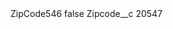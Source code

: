 <?xml version="1.0" encoding="UTF-8"?>
<CustomMetadata xmlns="http://soap.sforce.com/2006/04/metadata" xmlns:xsi="http://www.w3.org/2001/XMLSchema-instance" xmlns:xsd="http://www.w3.org/2001/XMLSchema">
    <label>ZipCode546</label>
    <protected>false</protected>
    <values>
        <field>Zipcode__c</field>
        <value xsi:type="xsd:string">20547</value>
    </values>
</CustomMetadata>
